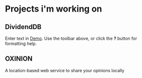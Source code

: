 # Projects i'm working on

## DividendDB

Enter text in [Demo](http://dividend.vercel.app). Use the toolbar above, or click the **?** button for formatting help.


## OXINION
A location-based web service to share your opinions locally


